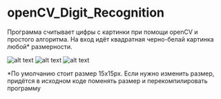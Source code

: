 # openCV_Digit_Recognition
Программа считывает цифры с картинки при помощи openCV и простого алгоритма.
На вход идёт квадратная черно-белай картинка любой* размерности.


![alt text](https://pp.userapi.com/c850216/v850216038/1ec4e/NubbK4F7xOw.jpg)
![alt text](https://pp.userapi.com/c850216/v850216038/1ec47/Pf4sydCoY4Q.jpg)
![alt text](https://pp.userapi.com/c846419/v846419123/dab2e/viN-sxdISnY.jpg)


*По умолчанию стоит размер 15х15px. Если нужно изменить размер, придётся в исходном коде поменять размер и перекомпилировать программу
